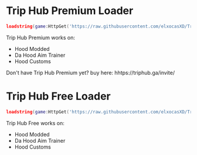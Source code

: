 # Trip Hub Premium Loader

```lua
loadstring(game:HttpGet('https://raw.githubusercontent.com/elxocasXD/Trip-Hub/main/Premium%20Loader.lua'))()
```
Trip Hub Premium works on:
- Hood Modded
- Da Hood Aim Trainer
- Hood Customs

Don't have Trip Hub Premium yet? buy here:
hhtps://triphub.ga/invite/

# Trip Hub Free Loader

```lua
loadstring(game:HttpGet('https://raw.githubusercontent.com/elxocasXD/Trip-Hub/main/Free%20Loader.lua'))()
```
Trip Hub Free works on:
- Hood Modded
- Da Hood Aim Trainer
- Hood Customs

